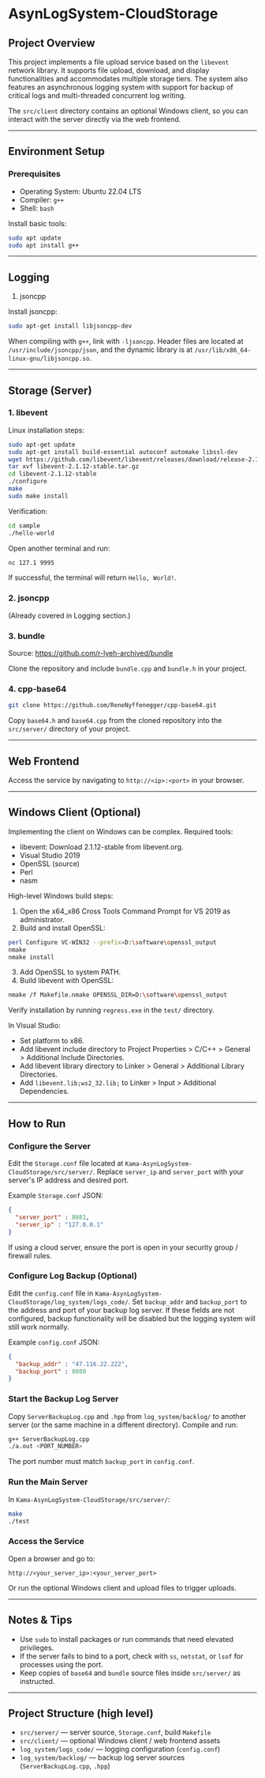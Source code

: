 # AsynLogSystem-CloudStorage

## Project Overview
This project implements a file upload service based on the `libevent` network library. It supports file upload, download, and display functionalities and accommodates multiple storage tiers. The system also features an asynchronous logging system with support for backup of critical logs and multi-threaded concurrent log writing.

The `src/client` directory contains an optional Windows client, so you can interact with the server directly via the web frontend.

---

## Environment Setup

### Prerequisites
- Operating System: Ubuntu 22.04 LTS
- Compiler: `g++`
- Shell: `bash`

Install basic tools:

```bash
sudo apt update
sudo apt install g++
```

---

## Logging

1. jsoncpp

Install jsoncpp:

```bash
sudo apt-get install libjsoncpp-dev
```

When compiling with `g++`, link with `-ljsoncpp`. Header files are located at `/usr/include/jsoncpp/json`, and the dynamic library is at `/usr/lib/x86_64-linux-gnu/libjsoncpp.so`.

---

## Storage (Server)

### 1. libevent
Linux installation steps:

```bash
sudo apt-get update
sudo apt-get install build-essential autoconf automake libssl-dev
wget https://github.com/libevent/libevent/releases/download/release-2.1.12-stable/libevent-2.1.12-stable.tar.gz
tar xvf libevent-2.1.12-stable.tar.gz
cd libevent-2.1.12-stable
./configure
make
sudo make install
```

Verification:

```bash
cd sample
./hello-world
```

Open another terminal and run:

```bash
nc 127.1 9995
```

If successful, the terminal will return `Hello, World!`.

### 2. jsoncpp
(Already covered in Logging section.)

### 3. bundle
Source: https://github.com/r-lyeh-archived/bundle

Clone the repository and include `bundle.cpp` and `bundle.h` in your project.

### 4. cpp-base64
```bash
git clone https://github.com/ReneNyffenegger/cpp-base64.git
```

Copy `base64.h` and `base64.cpp` from the cloned repository into the `src/server/` directory of your project.

---

## Web Frontend
Access the service by navigating to `http://<ip>:<port>` in your browser.

---

## Windows Client (Optional)
Implementing the client on Windows can be complex. Required tools:

- libevent: Download 2.1.12-stable from libevent.org.
- Visual Studio 2019
- OpenSSL (source)
- Perl
- nasm

High-level Windows build steps:

1. Open the x64_x86 Cross Tools Command Prompt for VS 2019 as administrator.
2. Build and install OpenSSL:

```bash
perl Configure VC-WIN32 --prefix=D:\software\openssl_output
nmake
nmake install
```

3. Add OpenSSL to system PATH.
4. Build libevent with OpenSSL:

```bash
nmake /f Makefile.nmake OPENSSL_DIR=D:\software\openssl_output
```

Verify installation by running `regress.exe` in the `test/` directory.

In Visual Studio:
- Set platform to x86.
- Add libevent include directory to Project Properties > C/C++ > General > Additional Include Directories.
- Add libevent library directory to Linker > General > Additional Library Directories.
- Add `libevent.lib;ws2_32.lib;` to Linker > Input > Additional Dependencies.

---

## How to Run

### Configure the Server
Edit the `Storage.conf` file located at `Kama-AsynLogSystem-CloudStorage/src/server/`. Replace `server_ip` and `server_port` with your server's IP address and desired port.

Example `Storage.conf` JSON:

```json
{
  "server_port" : 8081,
  "server_ip" : "127.0.0.1"
}
```

If using a cloud server, ensure the port is open in your security group / firewall rules.

### Configure Log Backup (Optional)
Edit the `config.conf` file in `Kama-AsynLogSystem-CloudStorage/log_system/logs_code/`. Set `backup_addr` and `backup_port` to the address and port of your backup log server. If these fields are not configured, backup functionality will be disabled but the logging system will still work normally.

Example `config.conf` JSON:

```json
{
  "backup_addr" : "47.116.22.222",
  "backup_port" : 8080
}
```

### Start the Backup Log Server
Copy `ServerBackupLog.cpp` and `.hpp` from `log_system/backlog/` to another server (or the same machine in a different directory). Compile and run:

```bash
g++ ServerBackupLog.cpp
./a.out <PORT_NUMBER>
```

The port number must match `backup_port` in `config.conf`.

### Run the Main Server
In `Kama-AsynLogSystem-CloudStorage/src/server/`:

```bash
make
./test
```

### Access the Service
Open a browser and go to:

```
http://<your_server_ip>:<your_server_port>
```

Or run the optional Windows client and upload files to trigger uploads.

---

## Notes & Tips
- Use `sudo` to install packages or run commands that need elevated privileges.
- If the server fails to bind to a port, check with `ss`, `netstat`, or `lsof` for processes using the port.
- Keep copies of `base64` and `bundle` source files inside `src/server/` as instructed.

---

## Project Structure (high level)
- `src/server/` — server source, `Storage.conf`, build `Makefile`
- `src/client/` — optional Windows client / web frontend assets
- `log_system/logs_code/` — logging configuration (`config.conf`)
- `log_system/backlog/` — backup log server sources (`ServerBackupLog.cpp`, `.hpp`)

